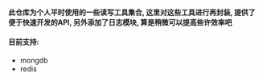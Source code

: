 #### 此仓库为个人平时使用的一些读写工具集合, 这里对这些工具进行再封装, 提供了便于快速开发的API, 另外添加了日志模块, 算是稍微可以提高些许效率吧

#### 目前支持:

- mongdb
- redis
 